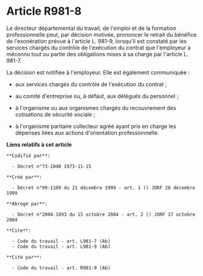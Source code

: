 # Article R981-8

Le directeur départemental du travail, de l'emploi et de la formation professionnelle peut, par décision motivée, prononcer
le retrait du bénéfice de l'exonération prévue à l'article L. 981-9, lorsqu'il est constaté par les services chargés du
contrôle de l'exécution du contrat que l'employeur a méconnu tout ou partie des obligations mises à sa charge par l'article
L. 981-7.

La décision est notifiée à l'employeur. Elle est également communiquée :

- aux services chargés du contrôle de l'exécution du contrat ;

- au comité d'entreprise ou, à défaut, aux délégués du personnel ;

- à l'organisme ou aux organismes chargés du recouvrement des cotisations de sécurité sociale ;

- à l'organisme paritaire collecteur agréé ayant pris en charge les dépenses liées aux actions d'orientation professionnelle.

**Liens relatifs à cet article**

	**Codifié par**:

	  - Décret n°73-1048 1973-11-15

	**Créé par**:

	  - Décret n°99-1109 du 21 décembre 1999 - art. 1 () JORF 28 décembre 1999

	**Abrogé par**:

	  - Décret n°2004-1093 du 15 octobre 2004 - art. 2 () JORF 17 octobre 2004

	**Cite**:

	  - Code du travail - art. L981-7 (Ab)
	  - Code du travail - art. L981-9 (Ab)

	**Cité par**:

	  - Code du travail - art. R981-9 (Ab)
